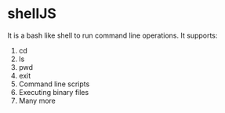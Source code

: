 # shellJS

It is a bash like shell to run command line operations. It supports:
1. cd
1. ls
1. pwd
1. exit
1. Command line scripts
1. Executing binary files
1. Many more
